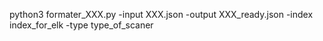 
python3 formater_XXX.py -input XXX.json -output XXX_ready.json -index index_for_elk -type type_of_scaner
